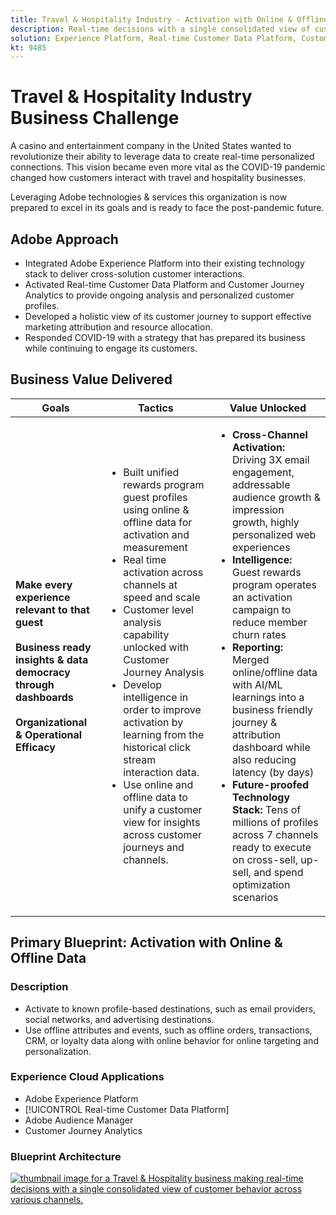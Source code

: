 ```yaml
---
title: Travel & Hospitality Industry - Activation with Online & Offline Data
description: Real-time decisions with a single consolidated view of customer behavior across various channels.
solution: Experience Platform, Real-time Customer Data Platform, Customer Journey Analytics, Analytics, Audience Manager, Experience Manager, Target
kt: 9485
---
```


# Travel & Hospitality Industry Business Challenge

A casino and entertainment company in the United States wanted to revolutionize their ability to leverage data to create real-time personalized connections.  This vision became even more vital as the COVID-19 pandemic changed how customers interact with travel and hospitality businesses.  

Leveraging Adobe technologies & services this organization is now prepared to excel in its goals and is ready to face the post-pandemic future.

## Adobe Approach

* Integrated Adobe Experience Platform into their existing technology stack to deliver cross-solution customer interactions.
* Activated Real-time Customer Data Platform and Customer Journey Analytics to provide ongoing analysis and personalized customer profiles.
* Developed a holistic view of its customer journey to support effective marketing attribution and resource allocation.
* Responded COVID-19 with a strategy that has prepared its business while continuing to engage its customers.

## Business Value Delivered

| Goals | Tactics| Value Unlocked|
|---|---|---|
| **Make every experience relevant to that guest**<br></br>**Business ready insights & data democracy through dashboards**<br></br>**Organizational & Operational Efficacy**</ul> | <ul><li>Built unified rewards program guest profiles using online & offline data for activation and measurement</li><li>Real time activation across channels at speed and scale</li><li>Customer level analysis capability unlocked with Customer Journey Analysis</li><li>Develop intelligence in order to improve activation by learning from the historical click stream interaction data.</li><li>Use online and offline data to unify a customer view for insights across customer journeys and channels.</li></ul>                               | <ul><li><strong> Cross-Channel Activation: </strong>Driving 3X email engagement, addressable audience growth & impression growth, highly personalized web experiences </li><li><strong>Intelligence: </strong>Guest rewards program operates an activation campaign to reduce member churn rates</li><li><strong>Reporting: </strong>Merged online/offline data with AI/ML learnings into a business friendly journey & attribution dashboard while also reducing latency (by days)</li><li><strong>Future-proofed Technology Stack: </strong>Tens of millions of profiles across 7 channels ready to execute on cross-sell, up-sell, and spend optimization scenarios</li></ul>    |

## Primary Blueprint: Activation with Online & Offline Data

### Description 

<ul><li>Activate to known profile-based destinations, such as email providers, social networks, and advertising destinations.</li><li>Use offline attributes and events, such as offline orders, transactions, CRM, or loyalty data along with online behavior for online targeting and personalization.</li></li></ul> 

### Experience Cloud Applications

<ul><li>Adobe Experience Platform</li><li>[!UICONTROL Real-time Customer Data Platform]</li><li>Adobe Audience Manager</li><li>Customer Journey Analytics</li></ul> 

### Blueprint Architecture

<a href="https://experienceleague.adobe.com/docs/blueprints-learn/architecture/audience-activation/platform-and-applications.html?lang=en"><img alt="thumbnail image for a Travel & Hospitality business making real-time decisions with a single consolidated view of customer behavior across various channels." src="https://experienceleague.adobe.com/docs/blueprints-learn/assets/online_offline_activation.svg"/></a>
    



